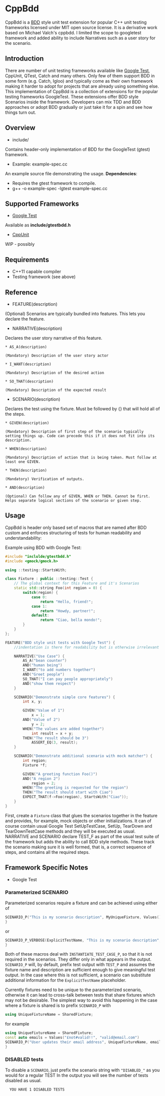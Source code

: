 # CppBdd #
CppBdd is a [BDD](https://en.wikipedia.org/wiki/Behavior-driven_development) style unit test extension for popular C++ unit testing frameworks licensed under MIT open source license. It is a derivative work based on Michael Valch's cppbdd. I limited
the scope to googletest framework and added ability to include Narratives such as
a user story for the scenario.


## Introduction ##
There are number of unit testing frameworks available like [Google Test]( https://github.com/google/googletest ), CppUnit, QTest, Catch and many others. Only few of them support BDD in some form (e.g. Catch, Igloo) and typically come as their own framework making it harder to adopt for projects that are already using something else. This implementation of CppBdd is a collection of extensions for the popular
testing frameworks GoogleTest. These extensions offer BDD style Scenarios inside the framework. Developers can mix TDD and BDD approaches or adopt BDD gradually or just take it for a spin and see how things turn out.


## Overview ##

* include/

Contains header-only implementation of BDD for the GoogleTest (gtest) framework.

* Example: example-spec.cc

An example source file demonstrating the usage.
__Dependencies__:
* Requires the gtest framework to compile.
* g++ -o example-spec -lgtest example-spec.cc


## Supported Frameworks ##

* [Google Test]( https://github.com/google/googletest )

Available as **include/gtestbdd.h**

* [CppUnit]( https://sourceforge.net/projects/cppunit/ )

WIP - possibly

## Requirements ##

* C++11 capable compiler
* Testing framework (see above)


## Reference ##

* FEATURE(description)

(Optional) Scenarios are typically bundled into features. This lets you declare the feature.

* NARRATIVE(description)

Declares the user story narrative of this feature.

    * AS_A(description)

    (Mandatory) Description of the user story actor

    * I_WANT(description)

    (Mandatory) Description of the desired action

    * SO_THAT(description)

    (Mandatory) Description of the expected result

* SCENARIO(description)

Declares the test using the fixture. Must be followed by {} that will hold all of the steps.

    * GIVEN(description)

    (Mandatory) Description of first step of the scenario typically setting things up. Code can precede this if it does not fit into its description.

    * WHEN(description)

    (Mandatory) Description of action that is being taken. Must follow at least one GIVEN.

    * THEN(description)

    (Mandatory) Verification of outputs.

    * AND(description)

    (Optional) Can follow any of GIVEN, WHEN or THEN. Cannot be first. Helps separate logical sections of the scenario or given step.


## Usage ##

CppBdd is header only based set of macros that are named after BDD custom and enforces structuring of tests for human readability and understandability: 

Example using BDD with Google Test:

```cpp
#include "inclulde/gtestbdd.h"
#include <gmock/gmock.h>

using ::testing::StartsWith;

class Fixture : public ::testing::Test {
    // The global context for this Feature and it's Scenarios
    static std::string Foo(int region = 0) {
        switch(region) {
            case 0:
                return "Hello, friend!";
            case 1:
                return "Howdy, partner!";
            default:
                return "Ciao, bella mondo!";
        }
    }
};

FEATURE("BDD style unit tests with Google Test") {
    //indentation is there for readability but is otherwise irrelevant

    NARRATIVE("Use Case") {
        AS_A("bean counter")
        AND("human being")
        I_WANT("to add numbers together")
        AND("Greet people")
        SO_THAT("I can pay people appropriately")
        AND("show them respect")
    }

    SCENARIO("Demonstrate simple core features") {
        int x, y;

        GIVEN("Value of 1")
            x = 1;
        AND("Value of 2")
            y = 2;
        WHEN("The values are added together")
            int result = x + y;
        THEN("The result should be 3")
            ASSERT_EQ(3, result);
    }

    SCENARIO("Demonstrate additional scenario with mock matcher") {
        int region;
        Fixture *f;

        GIVEN("A greeting function Foo()")
        AND("A region 2")
            region = 2;
        WHEN("The greeting is requested for the region")
        THEN("The result should start with Ciao")
        EXPECT_THAT(f->Foo(region), StartsWith("Ciao"));
    }
}
```

First, create a `Fixture` class that glues the scenarios together in the feature and provides, for example, mock objects or other initializations. It can of course contain usual Google Test SetUpTestCase, SetUp, TearDown and TearDownTestCase methods and they will be executed as usual. NARRATIVE and SCENARIO declare TEST_F as part of the usual test suite of the framework but adds the ability to call BDD style methods. These track the scenario making sure it is well formed, that is, a correct sequence of steps, and contains all the required steps.

## Framework Specific Notes ##

* Google Test

### Parameterized SCENARIO

Parameterized scenarios require a fixture and can be achieved using either of 

```cpp
SCENARIO_P("This is my scenario description", MyUniqueFixture, Values()) {
}
```
or
```cpp
SCENARIO_P_VERBOSE(ExplicitTestName, "This is my scenario description", MyFixture, Values(..)) {
}
```

Both of these macros deal with `INSTANTIATE_TEST_CASE_P`, so that it is not required in the scenarios.
They differ only in what appears in the output. `SCENARIO_P` will, by default, prefix test output with
`TEST_P` and assumes the fixture name and description are sufficient enough to give meaningful test output.
In the case where this is not sufficient, a scenario can substitute additional information for the `ExplicitTestName` placeholder.

Currently fixtures need to be unique to the parameterized scenario, otherwise it can lead to cross-talk between tests that share
fixtures which may not be desirable. The simplest way to avoid this happening in the case where a fixture is shared
is to prefix `SCENARIO_P` with

```cpp
using UniqueFixtureName = SharedFixture;
```

for example 

```cpp
using UniqueFixtureName = SharedFixture;
const auto emails = Values("£not#valid!!", "valid@email.com")
SCENARIO_P("User updates their email address", UniqueFixtureName, emails) {
}
```

### DISABLED tests

To disable a `SCENARIO`, just prefix the scenario string with `"DISABLED_"` as you would for a regular TEST
In the output you will see the number of tests disabled as usual.

```bash
  YOU HAVE 1 DISABLED TESTS
```
